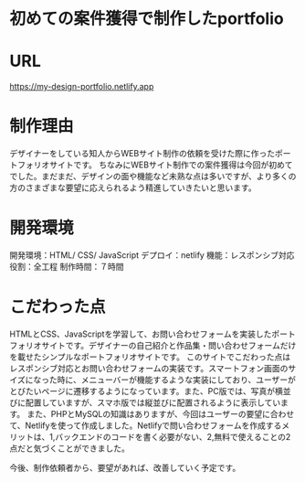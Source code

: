 # 初めての案件獲得で制作したportfolio

# URL
https://my-design-portfolio.netlify.app

# 制作理由
デザイナーをしている知人からWEBサイト制作の依頼を受けた際に作ったポートフォリオサイトです。
ちなみにWEBサイト制作での案件獲得は今回が初めてでした。まだまだ、デザインの面や機能など未熟な点は多いですが、より多くの方のさまざまな要望に応えられるよう精進していきたいと思います。

# 開発環境
開発環境：HTML/ CSS/ JavaScript
デプロイ：netlify
機能：レスポンシブ対応
役割：全工程
制作時間：７時間

# こだわった点
HTMLとCSS、JavaScriptを学習して、お問い合わせフォームを実装したポートフォリオサイトです。デザイナーの自己紹介と作品集・問い合わせフォームだけを載せたシンプルなポートフォリオサイトです。
このサイトでこだわった点はレスポンシブ対応とお問い合わせフォームの実装です。スマートフォン画面のサイズになった時に、メニューバーが機能するような実装にしており、ユーザーがとびたいページに遷移するようになっています。また、PC版では、写真が横並びに配置していますが、スマホ版では縦並びに配置されるように表示しています。
また、PHPとMySQLの知識はありますが、今回はユーザーの要望に合わせて、Netlifyを使って作成しました。Netlifyで問い合わせフォームを作成するメリットは、1,バックエンドのコードを書く必要がない、2,無料で使えることの2点だと気づくことができました。

今後、制作依頼者から、要望があれば、改善していく予定です。

